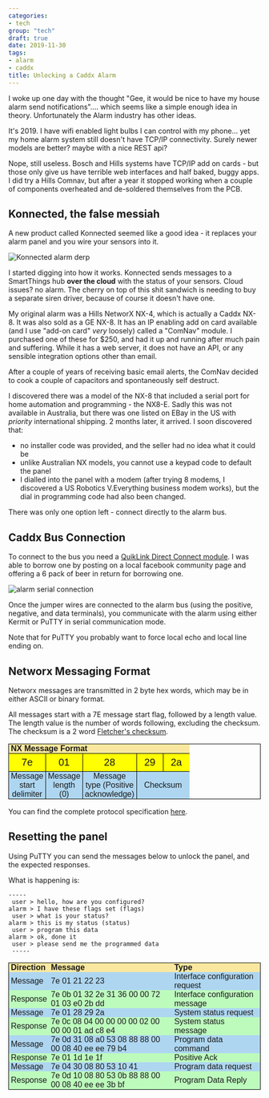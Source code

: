 ```yaml
---
categories:
- tech
group: "tech"
draft: true
date: 2019-11-30
tags:
- alarm
- caddx
title: Unlocking a Caddx Alarm
---
```


I woke up one day with the thought "Gee, it would be nice to have my house alarm send notifications".... which seems like a simple enough idea in theory. Unfortunately the Alarm industry has other ideas.

It's 2019. I have wifi enabled light bulbs I can control with my phone... yet my home alarm system still doesn't have TCP/IP connectivity. Surely newer models are better? maybe with a nice REST api? 

Nope, still useless. Bosch and Hills systems have TCP/IP add on cards - but those only give us have terrible web interfaces and half baked, buggy apps. I did try a Hills Comnav, but after a year it stopped working when a couple of components overheated and de-soldered themselves from the PCB.

## Konnected, the false messiah

A new product called Konnected seemed like a good idea - it replaces your alarm panel and you wire your sensors into it.

<img class="pure-img blog-img " src="/images/konnected.webp" alt="Konnected alarm derp" />

I started digging into how it works. Konnected sends messages to a SmartThings hub **over the cloud** with the status of your sensors. Cloud issues? no alarm. The cherry on top of this shit sandwich is needing to buy a separate siren driver, because of course it doesn't have one. 


My original alarm was a Hills NetworX NX-4, which is actually a Caddx NX-8. It was also sold as a GE NX-8. It has an IP enabling add on card available (and I use "add-on card" *very* loosely) called a "ComNav" module. I purchased one of these for $250, and had it up and running after much pain and suffering. While it has a web server, it does not have an API, or any sensible integration options other than email. 

After a couple of years of receiving basic email alerts, the ComNav decided to cook a couple of capacitors and spontaneously self destruct.

I discovered there was a model of the NX-8 that included a serial port for home automation and programming - the NX8-E. Sadly this was not available in Australia, but there was one listed on EBay in the US with *priority* international shipping. 2 months later, it arrived. I soon discovered that:

- no installer code was provided, and the seller had no idea what it could be
- unlike Australian NX models, you cannot use a keypad code to default the panel
- I dialled into the panel with a modem (after trying 8 modems, I discovered a US Robotics V.Everything business modem works), but the dial in programming code had also been changed.

There was only one option left - connect directly to the alarm bus.

## Caddx Bus Connection

To connect to the bus you need a [QuikLink Direct Connect module](https://www.amazon.com/Interlogix-NetworX-Quiklink-Connect-NX-586E/dp/B00171FTIY). I was able to borrow one by posting on a local facebook community page and offering a 6 pack of beer in return for borrowing one.

![alarm serial connection](images/alarm-serial.gif)

Once the jumper wires are connected to the alarm bus (using the positive, negative, and data terminals), you communicate with the alarm using either Kermit or PuTTY in serial communication mode.

Note that for PuTTY you probably want to force local echo and local line ending on.

<style>
    .table-req-res {
        border: 1px solid black;
        width: 100%;
        border-spacing: 0;
        border-collapse: separate;
    }
    .table-req-res thead td {
        font-weight: bold;
        background-color: #F9E79F;
    }
    .table-req-res td {
        background-color: #f7f0f0;
        font-family: sans-serif;
        font-size: 16px;
        padding: 0 4px;
    }
    .table-req-res tr.send td {
        background-color: #AED6F1;
    }
    .table-req-res tr.recv td {
        background-color: #bdfbbd;
    }
    .table-req-res .byte td {
        border-top: 1px solid black;
        border-right: 1px solid black;
        width: 40px;
        text-align: center;
        vertical-align: middle;
        background-color: #AED6F1;
    }
    .table-req-res .byte td:last-child {
        border-right: 0;
    }
    .table-req-res .yel td {
        background-color: yellow;
        font-size: 20px;
        padding: 6px;
    }
</style>

## Networx Messaging Format

Networx messages are transmitted in 2 byte hex words, which may be in either ASCII or binary format.

All messages start with a 7E message start flag, followed by a length value. The length value is the number of words following, excluding the checksum. The checksum is a 2 word [Fletcher's checksum](https://en.wikipedia.org/wiki/Fletcher%27s_checksum).

<table class="table-req-res">
    <thead>
        <tr>
            <td colspan="5">NX Message Format</td>
        </tr>
    </thead>
    <tbody>
        <tr class="byte yel">
            <td>7e</td>
            <td>01</td>
            <td>28</td>
            <td>29</td>
            <td>2a</td>
        </tr>
        <tr class="byte">
            <td>Message start delimiter</td>
            <td>Message length (0)</td>
            <td>Message type (Positive acknowledge)</td>
            <td colspan="2">Checksum</td>
        </tr>
    </tbody>
</table>

You can find the complete protocol specification [here](https://www.drivehq.com/folder/p9084843/1816086207.aspx).

## Resetting the panel

Using PuTTY you can send the messages below to unlock the panel, and the expected responses.

What is happening is:

```text 
-----
 user > hello, how are you configured?
alarm > I have these flags set (flags)
 user > what is your status?
alarm > this is my status (status)
 user > program this data
alarm > ok, done it
 user > please send me the programmed data
 -----
```

<table class="table-req-res">
    <thead>
        <tr>
            <td>Direction</td>
            <td>Message</td>
            <td>Type</td>
        </tr>
    </thead>
    <tbody>
        <tr class="send">
            <td>Message</td>
            <td>7e 01 21 22 23</td>
            <td>Interface configuration request</td>
        </tr>
        <tr class="recv">
            <td>Response</td>
            <td>7e 0b 01 32 2e 31 36 00 00 72 01 03 e0 2b dd</td>
            <td>Interface configuration message</td>
        </tr>
        <tr class="send">
            <td>Message</td>
            <td>7e 01 28 29 2a</td>
            <td>System status request</td>
        </tr>
        <tr class="recv">
            <td>Response</td>
            <td>7e 0c 08 04 00 00 00 00 02 00 00 00 01 ad c8 e4</td>
            <td>System status message</td>
        </tr>
        <tr class="send">
            <td>Message</td>
            <td>7e 0d 31 08 a0 53 08 88 88 00 00 08 40 ee ee 79 b4</td>
            <td>Program data command</td>
        </tr>
        <tr class="recv">
            <td>Response</td>
            <td>7e 01 1d 1e 1f</td>
            <td>Positive Ack</td>
        </tr>
        <tr class="send">
            <td>Message</td>
            <td>7e 04 30 08 80 53 10 41</td>
            <td>Program data request</td>
        </tr>
        <tr class="recv">
            <td>Response</td>
            <td>7e 0d 10 08 80 53 0b 88 88 00 00 08 40 ee ee 3b bf</td>
            <td>Program Data Reply</td>
        </tr>
    </tbody>
</table>
